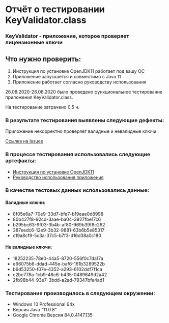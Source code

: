 # Отчёт о тестировании KeyValidator.class

### KeyValidator - приложение, которое проверяет лицензионные ключи

## Что нужно проверить:
1. Инструкция по установке OpenJDK11 работает под вашу ОС
1. Приложение запускается и совместимо с Java 11
1. Приложение работает согласно руководству использования

26.08.2020-26.08.2020 было проведено функциональное тестирование приложения KeyValidator.class.

На тестирование затрачено 0,5 ч.

### В результате тестирования выявлены следующие дефекты:

Приложение некорректно проверяет валидные и невалидные ключи.

[Ссылка на Issues](https://github.com/FadeevaDari/JAVA_HW1.1/issues)

### В процессе тестирования использовались следующие артефакты:
* [Инструкция по установке OpenJDK11](https://github.com/netology-code/javaqa-homeworks/blob/master/intro/openjdk11-manual.md)
* [Руководство использования приложения](https://github.com/netology-code/javaqa-homeworks/blob/master/intro/user-manual.md)

### В качестве тестовых данных использовались данные: 

#### Валидные ключи:
* 8f05e6a7-70e9-33d7-bfe7-b19eae0d8998
* 80b427f8-92cd-3aae-ba04-3927fbe17c6
* b295bc63-9f03-3b4b-af80-969b39f8c262
* 387eedc6-12e9-3b32-9881-63b6b5e85317
* c19a8cf9-5c3a-37c5-b7f3-d16d38a0c180

#### Не валидные ключи:
* 18252235-78e0-44a5-8720-556f0c7da17a
* e66075b6-ddad-445e-baf6-161b3289522b
* b6d53250-f07e-4352-a293-6102ddf7f1ca
* c2bc778a-1cb9-46c6-b435-0489649d2a42
* 2fb98b44-93e7-3bdd-a2ad-79347bfe4ad1

### Тестирование производилось в следующем окружении:
* Windows 10 Professional 64х
* Версия Java "11.0.8"
* Google Chrome Версия 84.0.4147.135